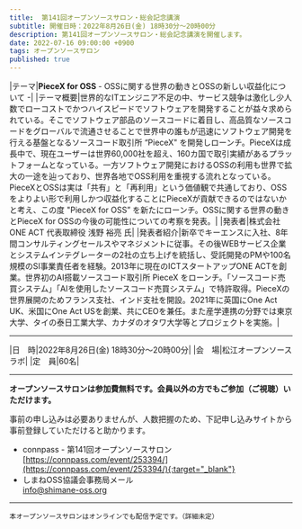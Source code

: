 ```yaml
---
title:  第141回オープンソースサロン・総会記念講演
subtitle: 開催日時：2022年8月26日(金) 18時30分～20時00分 
description: 第141回オープンソースサロン・総会記念講演を開催します。
date: 2022-07-16 09:00:00 +0900
tags: オープンソースサロン
published: true
--- 
```


|<nobr>テーマ</nobr>|__PieceX for OSS__ - OSSに関する世界の動きとOSSの新しい収益化について -|
|<nobr>テーマ概要</nobr>|世界的なITエンジニア不足の中、サービス競争は激化し少人数でローコストでかつハイスピードでソフトウェアを開発することが益々求められている。そこでソフトウェア部品のソースコードに着目し、高品質なソースコードをグローバルで流通させることで世界中の誰もが迅速にソフトウェア開発を行える基盤となるソースコード取引所 “PieceX" を開発しローンチ。PieceXは成長中で、現在ユーザーは世界60,000社を超え、160カ国で取引実績があるプラットフォームとなっている。一方ソフトウェア開発におけるOSSの利用も世界で拡大の一途を辿っており、世界各地でOSS利用を重視する流れとなっている。 PieceXとOSSは実は「共有」と「再利用」という価値観で共通しており、OSSをよりよい形で利用しかつ収益化することにPieceXが貢献できるのではないかと考え、この度 "PieceX for OSS” を新たにローンチ。OSSに関する世界の動きとPieceX for OSSの今後の可能性についての考察を発表。|
|<nobr>発表者</nobr>|株式会社ONE ACT 代表取締役 浅野 裕亮 氏|
|<nobr>発表者紹介</nobr>|新卒でキーエンスに入社、8年間コンサルティングセールスやマネジメントに従事。その後WEBサービス企業とシステムインテグレーターの2社の立ち上げを統括し、受託開発のPMや100名規模のSI事業責任者を経験。2013年に現在のICTスタートアップONE ACTを創業。世界初のAI搭載ソースコード取引所 PieceX をローンチ。「ソースコード売買システム」「AIを使用したソースコード売買システム」で特許取得。PieceXの世界展開のためフランス支社、インド支社を開設。2021年に英国にOne Act UK、米国にOne Act USを創業、共にCEOを兼任。また産学連携の分野では東京大学、タイの泰日工業大学、カナダのオタワ大学等とプロジェクトを実施。|

---

|<nobr>日　時</nobr>|2022年8月26日(金) 18時30分～20時00分|
|<nobr>会　場</nobr>|松江オープンソースラボ|
|<nobr>定　員</nobr>|60名|

---

__オープンソースサロンは参加費無料です。会員以外の方でもご参加（ご視聴）いただけます。__  

事前の申し込みは必要ありませんが、人数把握のため、下記申し込みサイトから事前登録していただけると助かります。  

- connpass - 第141回オープンソースサロン  
[https://connpass.com/event/253394/](https://connpass.com/event/253394/){:target="_blank"}  
- しまねOSS協議会事務局メール  
[info@shimane-oss.org](mailto:info@shimane-oss.org)  

---

`本オープンソースサロンはオンラインでも配信予定です。（詳細未定）`  
